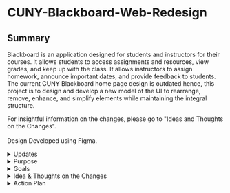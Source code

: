 # CUNY-Blackboard-Web-Redesign
## Summary
Blackboard is an application designed for students and instructors for their courses. It allows students to access assignments and resources, view grades, and keep up with the class. It allows instructors to assign homework, announce important dates, and provide feedback to students. The current CUNY Blackboard home page design is outdated hence, this project is to design and develop a new model of the UI to rearrange, remove, enhance, and simplify elements while maintaining the integral structure.  

For insightful information on the changes, please go to "Ideas and Thoughts on the Changes".<br><br>
Design Developed using Figma.

<details>
  <summary> Updates </summary>
  <details>
    <summary> February 20th, 2023 </summary>
    Project initiated. There's a rough idea of what the new design and widgets will look like. Keeping the current layout is something to keep in mind. Before digitalizing the design, I would like to create hand drawn drafts first. <br><br>Uploaded <a href="https://github.com/dyzhao1011/CUNY-Blackboard-Web-Redesign/blob/main/Rough%20Drafts/Home%20Page%20General%20Format.pdf">Home Page General Format</a> that displays sections of where content would go on the website. <br> Uploaded <a href="https://github.com/dyzhao1011/CUNY-Blackboard-Web-Redesign/blob/main/Rough%20Drafts/Widget%20Redesign.pdf">Widget Redesign</a> <br> Uploaded <a href="https://github.com/dyzhao1011/CUNY-Blackboard-Web-Redesign/blob/main/Rough%20Drafts/Home%20Page%20General%20Format.pdf">Complete Home Page Example</a> which is a rough draft of what the website would look like with the widgets in place and the footer. <br><br> Drafts by hand is completed. The next step is to digitialize the draft. The designs aren't final and there are things that I potentially might change or add.
    
  </details>
  
  <details>
    <summary> February 21th, 2023 </summary>
    For the digital drafts, Figma will be used. This process was much faster than anticipated as it was done swiftly. A complete home page example was produced and some features where changed along the way. These include:
    
   - Modification of the "Important Dates" icon to change from colors to icons, add a setting option where user can customize
   * Added a new widget called "Online Synchronous" which contains an online class, its meeting date and link
   + Added a settings option for Tools where users can customize
   - Added a "Back to Top" tab between main screen and footer where user can click and it will go to the top 
   
   Uploaded <a href="https://github.com/dyzhao1011/CUNY-Blackboard-Web-Redesign/blob/main/Digital%20Drafts/Home%20Page%20Example.pdf"> Home Page Example </a> <br>Created <a href="https://github.com/dyzhao1011/CUNY-Blackboard-Web-Redesign/tree/main/Digital%20Drafts/Widgets">Widgets</a> folder than will contain all of the redesigned widgets as well as variants. <br> Uploaded <a href="https://github.com/dyzhao1011/CUNY-Blackboard-Web-Redesign/tree/main/Digital%20Drafts/Widgets/%22My%20Courses%22%20Design%20%231">"My Courses" Design #1</a> <br> Uploaded <a href="https://github.com/dyzhao1011/CUNY-Blackboard-Web-Redesign/tree/main/Digital%20Drafts/Widgets/%22My%20Courses%22%20Design%20%232">"My Courses" Design #2</a> which has a complete set of design aside from the teacher and setting mode. <br> Uploaded <a href="https://github.com/dyzhao1011/CUNY-Blackboard-Web-Redesign/tree/main/Digital%20Drafts/Widgets/%22Online%20BookStore%22"> "Online Bookstore" </a><br> Uploaded <a href="https://github.com/dyzhao1011/CUNY-Blackboard-Web-Redesign/tree/main/Icons"> Icon</a> which contains all the icons and images used. <br><br> The 2 widgets "My Courses" and "Onine Bookstore" recieved their own design folder because they are essential widgets targets for this project. Other widgets, except "Important Dates" won't recieve their own folder or file because they're designs won't be changed or is simple. The next steps is to create "Important Dates" Widget folder. 
    
  </details>

  <details>
    <summary> February 23rd, 2023 </summary>
    Created the "Ideas and Thoughts on the Changes" section in the Readme file. Completed the "Important Dates" widget folder and made updates to the completed home page. These include:  
    
   - Added an arrow to the header of some widgets that users can manually click to condense or expand the widget
   * Addition of a tab in the navigation section, under the profile, called "Go To..."when hovered, displays a drop down menu that contains links of important websites
  
   The next step is to create the designs for the different modes of the widgets, the "Go To..." tab, and the profile drop down menu.
    
  </details>
  
  <details>
    <summary> February 28th, 2023 </summary>
    Modified the Home Page Example 1 to create a second model called Home Page Example 2. This model's changes include:
    
   - Improve spacing between sections
   * Added and showcaes the UI drop down menu for "Go to..." heading
   + Modified the "Online Synchronous" Widget to change from shortened meeting link to full meeting link
   - Changed the "My Courses" Widget to Design #2
    
   Uploaded <a href="https://github.com/dyzhao1011/CUNY-Blackboard-Web-Redesign/blob/main/Digital%20Drafts/Home%20Page%20Example%202.pdf"> Home Page Example 2 </a>  
    
   The next step is to create the design for the profile drop down menu.

  </details>
</details>

<details>
  <summary> Purpose </summary>
  Blackboard is a powerful tool for students and instructors to interact. The current UI has many displaced navigation tabs, excess information, and outdated widgets. Other CUNY applications such as CUNYfirst and Degreeworks have been updated and Blackboard would benefit from having one as well. The purpose of this project is to make the CUNY Blacbkboard home page easier for students and instructors to navigate through Blackboard. While this project mainly focuses on the home page, other pages are in consideration of a redesign. In addition, the simplicity and the structure of the current home page will be maintained.

</details>

<details>
  <summary> Goals </summary>
  The goals of this project is to reorange, remove, enhance, and simplify the UI and the widgets. Here is a list of the goals:  
  
  - Create a footer at the bottom of the web page that contains related resources and support
  * Replace the current navigation tabs with more important tabs
  + Redesign the drop down menu near the profile
  - Redesign/rename/keep current widgets
  * Improve the visibility of voice over feature
  + Keep the current layout

</details>

<details>
  <summary> Idea & Thoughts on the Changes </summary>
  
  <details>
    <summary>Header Section</summary>
    CUNY's iconic blue color logo replaces the white one. Though it is harder to see, it provides more recognition to it. The voicer over in the current home screen is very hard to see. Replacing it with a white accessibility icon makes it much more apparent.
  </details>
  
  <details>
    <summary>Navigation Section</summary>
    The current navigation tabs are "Tech Resources/Help", "City College", and "City College Library" are seldom used. Replacing them with the tabs from the drop down menu near the profile, which are "My Announcements", "Updates", and "My Grades", provides much more value and accessibility as they are the ones that students typically access. When there are updates to each on of these tabs, then a red icon with a number will show up on their top right hand side. Also, a "Go To.." tab is very convienet, which when hovered, displays a drop down menu of links to other CUNY applications such as CUNYFirst, Degreeworks, College Library, etc.
  </details>
  
  <details>
    <summary>Announcements/Important Information</summary>
    This section is in between the navigation section and the widgets. The anncounements are rearranged and should be updated on a basis to provide more relevant information. The course registration information remains unchanged.
  </details>
  
  <details>
    <summary>Widgets</summary>
    There are a ton of widgets that students rarely use. Some widgets are unneccessary and some can be incorporated into others. In this project, there are 2 types are widgets: main and secondary. Main widgets are the most important ones and will be default. Secondary widgets are non default and situational that can be added to the main screen to the users.  
    <details>
      <summary>My Courses</summary>
      This widget is the first main widget. It cannot be condensed because it is the main reason why students access Blackboard. The old default design displays old courses and the most recent ones are at the bottom. Although it can be customized, it is still repetitive. These problems can be fixed by grouping courses by semester and adding an option to switch between terms by clicking the arrow. There are 2 modes for the widget: student mode and instructor mode. They will be default for each respective group. The option to customize its appearance is kept as students can choose what information about the course is displayed. If they choose more than 2, then the widget design would change and a drop down arrow would appear to the left of the course name. 
    </details>
    <details>
      <summary>Online Bookstore</summary>
      This widget is the second main widget. The design for this widget will stay the same. However, when there are no books for the current semester, then this widget will be condensed and moved down. The "Tools" widget will take its place.
    </details>
    <details>
      <summary>Important Dates</summary>
      This widget is the third main widget and can be condensed. This widget is mainly for students. The current Blackboard has a calendar elsewhere but making one as a widget is beneficial. Users can switch between months and there are two modes: course mode and institution mode. The course mode displays due dates, exam dates, completed assignments, etc. for all of the current semester and the institution mode displays holidays, start/end of semester, registration deadlines, etc. The functionality of the calendar will go as followed. As long as the mouse is hovered over the date, it will display the information on the bottom of the calendar. If the user clicks on a date, then the infomation will stay on the bottom and vice versa. If a date has multiple icons, then it will simply display them on the other sides of the date. Finally, there is a setting mode where users can add personal dates and switch between icons and color.
    </details>
    <details>
      <summary>Student Resources, Tools, Online Synchronous</summary>
      The first two are main widgets and acts as resources to users. "Online Synchronous" is a brand new widget that users can add when they have an online class. It serves as a quick way to access course meeting links without the hassle of finding it.
    </details>
    <details>
      <summary>Other Widgets</summary>
      As the project commences or if recieved recommendations, there may be other useful widgets to add.
    </details>
  </details>
  <details>
    <summary>Footer</summary>
    A "Back to Top" button is useful when the webpage gets too long from the expanding of the widgets. This section is appropriate for tech help, support, and resources. It contains direct links that are previously inside "Tech Resources/Help", "City College", "City College Library" to make them more accessbile.
  </details>

</details>

<details>
  <summary> Action Plan </summary>   
  
  - [x] Gather all of the new features/information
  - [x] Create a rough draft by hand
  - [x] Transfer the draft to a digital draft
  - [ ] Create diagrams for all user interact features
  - [ ] Finalize digital dra
  - [ ] Develop the digital draft into a static website
  - [ ] Develop the user interacting website

</details>
